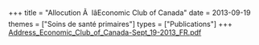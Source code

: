 +++
title = "Allocution Ã  lâEconomic Club of Canada"
date = 2013-09-19
themes = ["Soins de santé primaires"]
types = ["Publications"]
+++
[Address_Economic_Club_of_Canada-Sept_19-2013_FR.pdf](/files/Address_Economic_Club_of_Canada-Sept_19-2013_FR.pdf)
